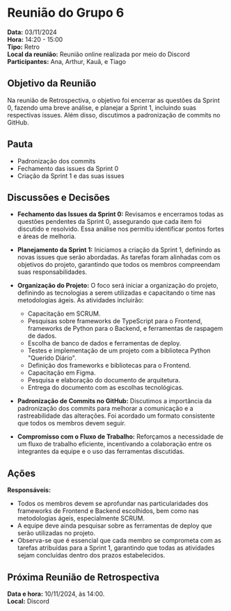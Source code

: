 # Reunião do Grupo 6

**Data:** 03/11/2024  
**Hora:** 14:20 - 15:00  
**Tipo:** Retro  
**Local da reunião:** Reunião online realizada por meio do Discord  
**Participantes:** Ana, Arthur, Kauã, e Tiago  

## Objetivo da Reunião
Na reunião de Retrospectiva, o objetivo foi encerrar as questões da Sprint 0, fazendo uma breve análise, e planejar a Sprint 1, incluindo suas respectivas issues. Além disso, discutimos a padronização de commits no GitHub.

## Pauta
- Padronização dos commits
- Fechamento das issues da Sprint 0
- Criação da Sprint 1 e das suas issues

## Discussões e Decisões
- **Fechamento das Issues da Sprint 0:** Revisamos e encerramos todas as questões pendentes da Sprint 0, assegurando que cada item foi discutido e resolvido. Essa análise nos permitiu identificar pontos fortes e áreas de melhoria.
  
- **Planejamento da Sprint 1:** Iniciamos a criação da Sprint 1, definindo as novas issues que serão abordadas. As tarefas foram alinhadas com os objetivos do projeto, garantindo que todos os membros compreendam suas responsabilidades.
  
- **Organização do Projeto:** O foco será iniciar a organização do projeto, definindo as tecnologias a serem utilizadas e capacitando o time nas metodologias ágeis. As atividades incluirão:
  - Capacitação em SCRUM.
  - Pesquisas sobre frameworks de TypeScript para o Frontend, frameworks de Python para o Backend, e ferramentas de raspagem de dados.
  - Escolha de banco de dados e ferramentas de deploy.
  - Testes e implementação de um projeto com a biblioteca Python "Querido Diário".
  - Definição dos frameworks e bibliotecas para o Frontend.
  - Capacitação em Figma.
  - Pesquisa e elaboração do documento de arquitetura.
  - Entrega do documento com as escolhas tecnológicas.
  
- **Padronização de Commits no GitHub:** Discutimos a importância da padronização dos commits para melhorar a comunicação e a rastreabilidade das alterações. Foi acordado um formato consistente que todos os membros devem seguir.
  
- **Compromisso com o Fluxo de Trabalho:** Reforçamos a necessidade de um fluxo de trabalho eficiente, incentivando a colaboração entre os integrantes da equipe e o uso das ferramentas discutidas.

## Ações
**Responsáveis:**
- Todos os membros devem se aprofundar nas particularidades dos frameworks de Frontend e Backend escolhidos, bem como nas metodologias ágeis, especialmente SCRUM. 
- A equipe deve ainda pesquisar sobre as ferramentas de deploy que serão utilizadas no projeto. 
- Observa-se que é essencial que cada membro se comprometa com as tarefas atribuídas para a Sprint 1, garantindo que todas as atividades sejam concluídas dentro dos prazos estabelecidos.

## Próxima Reunião de Retrospectiva
**Data e hora:** 10/11/2024, às 14:00.  
**Local:** Discord
